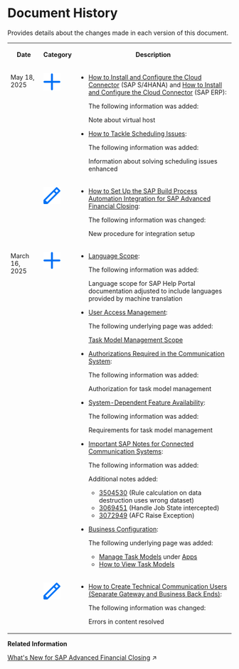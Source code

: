 <!-- loio5e2c27a01c0f45f394a81b3f97eaf66d -->

# Document History

Provides details about the changes made in each version of this document.




<table>
<tr>
<th valign="top">

Date

</th>
<th valign="top">

Category

</th>
<th valign="top">

Description

</th>
</tr>
<tr>
<td valign="top" rowspan="2">

May 18, 2025

</td>
<td valign="top">

![Content added](images/Icon_Information_Added_Plus_85e6f2e.png)

</td>
<td valign="top">

-   [How to Install and Configure the Cloud Connector](../Connectivity/how-to-install-and-configure-the-cloud-connector-4cf0fb0.md) \(SAP S/4HANA\) and [How to Install and Configure the Cloud Connector](../Connectivity/how-to-install-and-configure-the-cloud-connector-3d19a8a.md) \(SAP ERP\):

    The following information was added:

    Note about virtual host

-   [How to Tackle Scheduling Issues](../System-Monitoring/how-to-tackle-scheduling-issues-3f7687a.md):

    The following information was added:

    Information about solving scheduling issues enhanced




</td>
</tr>
<tr>
<td valign="top">

![Content changed](images/Icon_Content_Changed_Pen_efe7972.png)

</td>
<td valign="top">

-   [How to Set Up the SAP Build Process Automation Integration for SAP Advanced Financial Closing](../Integration-Capabilities/how-to-set-up-the-sap-build-process-automation-integration-for-sap-advanced-financial-cl-0d8e37f.md):

    The following information was changed:

    New procedure for integration setup




</td>
</tr>
<tr>
<td valign="top" rowspan="2">

March 16, 2025

</td>
<td valign="top">

![Content added](images/Icon_Information_Added_Plus_85e6f2e.png)

</td>
<td valign="top">

-   [Language Scope](../Overview/language-scope-4f635b9.md):

    The following information was added:

    Language scope for SAP Help Portal documentation adjusted to include languages provided by machine translation

-   [User Access Management](../User-Management/user-access-management-d974847.md):

    The following underlying page was added:

    [Task Model Management Scope](../User-Management/task-model-management-scope-c951f94.md)

-   [Authorizations Required in the Communication System](../User-Management/authorizations-required-in-the-communication-system-97120d2.md):

    The following information was added:

    Authorization for task model management

-   [System-Dependent Feature Availability](../Connectivity/system-dependent-feature-availability-0465d8f.md):

    The following information was added:

    Requirements for task model management

-   [Important SAP Notes for Connected Communication Systems](../Connectivity/important-sap-notes-for-connected-communication-systems-02686a2.md):

    The following information was added:

    Additional notes added:

    -   [3504530](https://me.sap.com/notes/3504530) \(Rule calculation on data destruction uses wrong dataset\)
    -   [3069451](https://me.sap.com/notes/3069451) \(Handle Job State intercepted\)
    -   [3072949](https://me.sap.com/notes/3072949) \(AFC Raise Exception\)

-   [Business Configuration](../Business-Configuration/business-configuration-9719d0a.md):

    The following underlying page was added:

    -   [Manage Task Models](../Business-Configuration/manage-task-models-cfbdd1f.md) under [Apps](../Business-Configuration/apps-363fa37.md)
    -   [How to View Task Models](../Business-Configuration/how-to-view-task-models-c383261.md)




</td>
</tr>
<tr>
<td valign="top">

![Content changed](images/Icon_Content_Changed_Pen_efe7972.png)

</td>
<td valign="top">

-   [How to Create Technical Communication Users \(Separate Gateway and Business Back Ends\)](../Connectivity/how-to-create-technical-communication-users-separate-gateway-and-business-back-ends-d3b1cbe.md):

    The following information was changed:

    Errors in content resolved




</td>
</tr>
</table>

**Related Information**  


[What's New for SAP Advanced Financial Closing](https://help.sap.com/viewer/4cfbc69dfae645ff83d29380ec35750c/SHIP/en-US/54a5ce2b9dd84cf08b9e29760136e6d5.html "Overview of new and changed features of SAP Advanced Financial Closing.") :arrow_upper_right:

